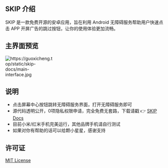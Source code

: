 ## SKIP 介绍

SKIP 是一款免费开源的安卓应用，旨在利用 Android 无障碍服务帮助用户快速点击 APP 开屏广告的跳过按钮，让你的使用体验更加流畅。

## 主界面预览

<img src="https://guoxicheng.top/static/skip-docs/main-interface.jpg" alt="https://guoxicheng.top/static/skip-docs/main-interface.jpg" style="max-width: 30%;" />

## 说明

- 点击屏幕中心按钮跳转无障碍服务界面，打开无障碍服务即可
- 源代码透明公开，0项隐私权限申请，完全免费无套路，下载请戳 👉 [SKIP Docs](https://guoxicheng.top/SKIP-Docs/1-introduction/)
- 目前小米/红米手机完美运行，其他品牌手机请自行测试
- 如果对你有帮助的话可以给颗小星星，感谢支持

## 许可证

[MIT License](https://github.com/GuoXiCheng/SKIP/blob/main/LICENSE)


